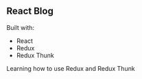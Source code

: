 ## React Blog

Built with:

- React
- Redux
- Redux Thunk

Learning how to use Redux and Redux Thunk
